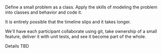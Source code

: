 
Define a small problem as a class.
Apply the skills of modeling the problem into classes and behavior and code it.

It is entirely possible that the timeline slips and it takes longer.

We'll have each participant collaborate using git, take ownership of a small feature, deliver it with unit tests, and see it become part of the whole.

Details TBD